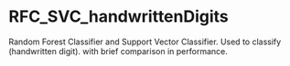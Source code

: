 # RFC_SVC_handwrittenDigits
Random Forest Classifier and Support Vector Classifier. Used to classify (handwritten digit). with brief comparison in performance.
